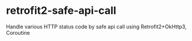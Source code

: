 # retrofit2-safe-api-call
Handle various HTTP status code by safe api call using Retrofit2+OkHttp3, Coroutine
